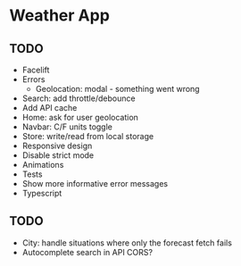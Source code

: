 # Weather App

## TODO
* Facelift
* Errors
    * Geolocation: modal - something went wrong
* Search: add throttle/debounce
* Add API cache
* Home: ask for user geolocation
* Navbar: C/F units toggle
* Store: write/read from local storage
* Responsive design
* Disable strict mode
* Animations
* Tests
* Show more informative error messages
* Typescript

## TODO
* City: handle situations where only the forecast fetch fails
* Autocomplete search in API CORS?
